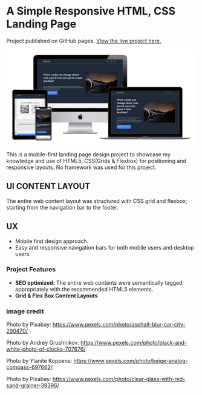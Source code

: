 
# A Simple Responsive HTML, CSS Landing Page
Project published on GitHub pages. [View the live project here.](https://austinuc.github.io/Landing_Page/)

![Site Mockup](https://github.com/Austinuc/Landing_Page/blob/main/landing-page-github-responsive-mockup.png)

This is a mobile-first landing page design project to showcase my knowledge and use of HTML5, CSS(Grids & Flexbox) for positioning and responsive layouts. No framework was used for this project.
## UI CONTENT LAYOUT
The entire web content layout was structured with CSS grid and flexbox; starting from the navigation bar to the footer.
## UX
* Mobile first design approach.
* Easy and responsive navigation bars for both mobile users and desktop users.

### Project Features
* **SEO optimized:** The entire web contents were semantically tagged appropriately with the recommended HTML5 elements.
* **Grid & Flex Box Content Layouts** 


### image credit

Photo by Pixabay: https://www.pexels.com/photo/asphalt-blur-car-city-290470/

Photo by Andrey Grushnikov: https://www.pexels.com/photo/black-and-white-photo-of-clocks-707676/

Photo by Ylanite Koppens: https://www.pexels.com/photo/beige-analog-compass-697662/

Photo by Pixabay: https://www.pexels.com/photo/clear-glass-with-red-sand-grainer-39396/
